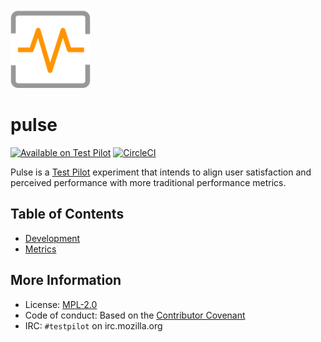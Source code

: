 ![Pulse icon](src/icons/pulse-128.png)

# pulse
[![Available on Test Pilot](https://img.shields.io/badge/available_on-Test_Pilot-0996F8.svg)](https://testpilot.firefox.com/experiments/pulse)
[![CircleCI](https://img.shields.io/circleci/project/github/RedSparr0w/node-csgo-parser.svg)](https://circleci.com/gh/mozilla/pulse)

Pulse is a [Test Pilot](https://testpilot.firefox.com) experiment that intends to align user satisfaction and perceived performance with more traditional performance metrics.


## Table of Contents

- [Development](docs/development.md)
- [Metrics](docs/metrics.md)


## More Information

- License: [MPL-2.0](LICENSE)
- Code of conduct: Based on the [Contributor Covenant](code_of_conduct.md)
- IRC: `#testpilot` on irc.mozilla.org
